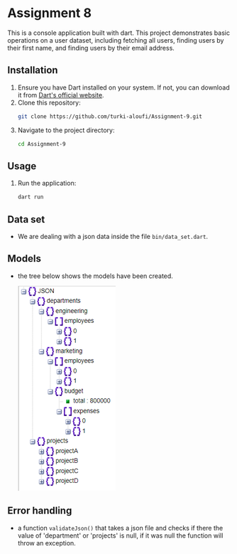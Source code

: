 # Assignment 8

This is a console application built with dart. This project demonstrates basic operations on a user dataset, including fetching all users, finding users by their first name, and finding users by their email address.  

## Installation

1. Ensure you have Dart installed on your system. If not, you can download it from [Dart's official website](https://dart.dev/get-dart).
2. Clone this repository:
    ```bash
    git clone https://github.com/turki-aloufi/Assignment-9.git
    ```
3. Navigate to the project directory:
    ```bash
    cd Assignment-9
    ```

## Usage

1. Run the application:
    ```bash
    dart run
    ```
## Data set

- We are dealing with a json data inside the file `bin/data_set.dart`.

## Models

- the tree below shows the models have been created.

  ![alt text](image.png)

## Error handling

- a function `validateJson()` that takes a json file and checks if there the value of 'department' or 'projects' is null, if it was null the function will throw an exception. 

